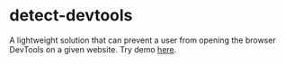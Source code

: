 # detect-devtools
A lightweight solution that can prevent a user from opening the browser DevTools on a given website.
Try demo <a href="https://dooovid.github.io/detect-devtools/index.html">here</a>.

